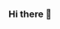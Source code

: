### Hi there 👋

<!--
**IgnaciaThecno/IgnaciaThecno** is a ✨ _special_ ✨ repository because its `README.md` (this file) appears on your GitHub profile.

I help developers to build important SQL SERVER and ORACLE reports and queries for ERP and CRM tools
-->
